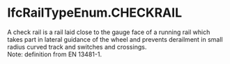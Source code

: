 IfcRailTypeEnum.CHECKRAIL
=========================
A check rail is a rail laid close to the gauge face of a running rail which
takes part in lateral guidance of the wheel and prevents derailment in small
radius curved track and switches and crossings.  
Note: definition from EN 13481-1.  


